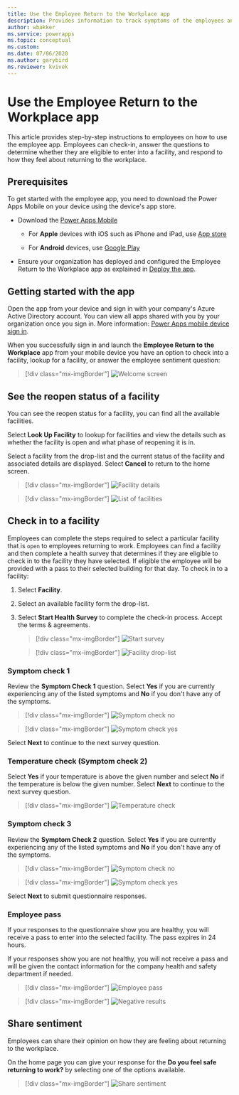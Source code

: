 ```yaml
---
title: Use the Employee Return to the Workplace app
description: Provides information to track symptoms of the employees and determine if they are eligible to enter into a facility.
author: wbakker
ms.service: powerapps
ms.topic: conceptual
ms.custom: 
ms.date: 07/06/2020
ms.author: garybird
ms.reviewer: kvivek
---
```


# Use the Employee Return to the Workplace app

This article provides step-by-step instructions to employees on how to use the employee app. Employees can check-in, answer the questions to determine whether they are eligible to enter into a facility, and respond to how they feel about returning to the workplace.

## Prerequisites

To get started with the employee app, you need to download the Power Apps Mobile on your device using the device's app store.

- Download the [Power Apps Mobile](https://powerapps.microsoft.com/downloads)

  - For **Apple** devices with iOS such as iPhone and iPad, use [App store](https://aka.ms/powerappsios)

  - For **Android** devices, use [Google Play](https://aka.ms/powerappsandroid)

- Ensure your organization has deployed and configured the Employee Return to the Workplace app as explained in [Deploy the app](https://docs.microsoft.com/powerapps/sample-apps/return-to-the-workplace/deploy).

## Getting started with the app

Open the app from your device and sign in with your company's Azure Active Directory account. You can view all apps shared with you by your organization once
you sign in. More information: [Power Apps mobile device sign in](https://docs.microsoft.com/powerapps/user/run-app-client#open-power-apps-and-sign-in).

When you successfully sign in and launch the **Employee Return to the Workplace** app from your mobile device you have an option to check into a facility, lookup for a facility, or answer the employee sentiment question:

> [!div class="mx-imgBorder"]
> ![Welcome screen](media/employee-welcome.png "Welcome screen")

## See the reopen status of a facility

You can see the reopen status for a facility, you can find all the available facilities.

Select **Look Up Facility** to lookup for facilities and view the details such as whether the facility is open and what phase of reopening it is in.

Select a facility from the drop-list and the current status of the facility and associated details are displayed. Select **Cancel** to return to the home screen.

> [!div class="mx-imgBorder"]
> ![Facility details](media/employee-facility-details.png "Facility details")

> [!div class="mx-imgBorder"]
> ![List of facilities](media/employee-facility-list.png "List of facilities")

## Check in to a facility

Employees can complete the steps required to select a particular facility that is `open` to employees returning to work. Employees can find a facility and then complete a health survey that determines if they are eligible to check in to the facility they have selected. If eligible the employee will be provided with a pass to their selected building for that day. To check in to a facility:

1. Select **Facility**.

2. Select an available facility form the drop-list.

3. Select **Start Health Survey** to complete the check-in process. Accept the terms & agreements.

   > [!div class="mx-imgBorder"]
   > ![Start survey](media/employee-start-survey.png "Start survey")

   > [!div class="mx-imgBorder"]
   > ![Facility drop-list](media/employee-facility-droplist.png "Facility drop-list")

### Symptom check 1

Review the **Symptom Check 1** question. Select **Yes**  if you are currently experiencing any of the listed symptoms and **No** if you don't have any of the symptoms.

> [!div class="mx-imgBorder"]
> ![Symptom check no](media/employee-symptom-check-1-no.png "Symptom check no")

> [!div class="mx-imgBorder"]
> ![Symptom check yes](media/employee-symptom-check-1-yes.png "Symptom check yes")

Select **Next** to continue to the next survey question.

### Temperature check (Symptom check 2)

Select **Yes** if your temperature is above the given number and select **No** if the temperature is below the given number. Select **Next** to continue to the next survey question.

> [!div class="mx-imgBorder"]
> ![Temperature check](media/employee-temperature-check.png "Temperature check")

### Symptom check 3

Review the **Symptom Check 2** question. Select **Yes** if you are currently experiencing any of the listed symptoms and **No** if you don't have any of the symptoms.

> [!div class="mx-imgBorder"]
> ![Symptom check no](media/employee-symptom-check-2-no.png "Symptom check no")

> [!div class="mx-imgBorder"]
> ![Symptom check yes](media/employee-symptom-check-2-yes.png "Symptom check yes")

Select **Next** to submit questionnaire responses.

### Employee pass

If your responses to the questionnaire show you are healthy, you will receive a pass to enter into the selected facility. The pass expires in 24 hours. 

If your responses show you are not healthy, you will not receive a pass and will be given the contact information for the company health and safety department if needed.

> [!div class="mx-imgBorder"]
> ![Employee pass](media/employee-pass.png)

> [!div class="mx-imgBorder"]
> ![Negative results](media/employee-pass-negative.png "Negative results")

## Share sentiment

Employees can share their opinion on how they are feeling about returning to the workplace.

On the home page you can give your response for the **Do you feel safe returning to work?** by selecting one of the options available.  

> [!div class="mx-imgBorder"]
> ![Share sentiment](media/employee-share-sentiment.png "Share sentiment")

<!--
## Issues and feedback

- To report an issue with the Return to the Workplace solution, visit <https://aka.ms/rtw-issues>.

- For feedback about the Return to the Workplace solution, visit <https://aka.ms/rtw-feedback>.

-->
